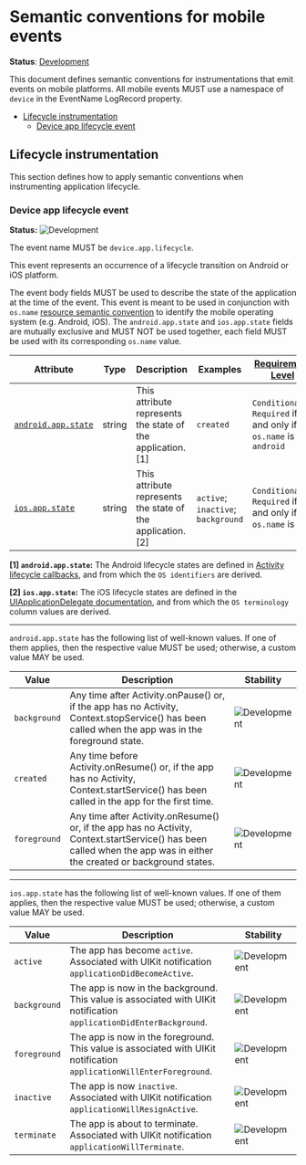 <!--- Hugo front matter used to generate the website version of this page:
linkTitle: Events
--->

# Semantic conventions for mobile events

**Status**: [Development][DocumentStatus]

This document defines semantic conventions for instrumentations that emit
events on mobile platforms. All mobile events MUST use a namespace of
`device` in the EventName LogRecord property.

<!-- toc -->

- [Lifecycle instrumentation](#lifecycle-instrumentation)
  - [Device app lifecycle event](#device-app-lifecycle-event)

<!-- tocstop -->

## Lifecycle instrumentation

This section defines how to apply semantic conventions when instrumenting
application lifecycle.

### Device app lifecycle event

<!-- semconv event.device.app.lifecycle -->
<!-- NOTE: THIS TEXT IS AUTOGENERATED. DO NOT EDIT BY HAND. -->
<!-- see templates/registry/markdown/snippet.md.j2 -->
<!-- prettier-ignore-start -->
<!-- markdownlint-capture -->
<!-- markdownlint-disable -->

**Status:** ![Development](https://img.shields.io/badge/-development-blue)

The event name MUST be `device.app.lifecycle`.

This event represents an occurrence of a lifecycle transition on Android or iOS platform.

The event body fields MUST be used to describe the state of the application at the time of the event.
This event is meant to be used in conjunction with `os.name` [resource semantic convention](/docs/resource/os.md) to identify the mobile operating system (e.g. Android, iOS).
The `android.app.state` and `ios.app.state` fields are mutually exclusive and MUST NOT be used together, each field MUST be used with its corresponding `os.name` value.

| Attribute  | Type | Description  | Examples  | [Requirement Level](https://opentelemetry.io/docs/specs/semconv/general/attribute-requirement-level/) | Stability |
|---|---|---|---|---|---|
| [`android.app.state`](/docs/registry/attribute/android.md) | string | This attribute represents the state of the application. [1] | `created` | `Conditionally Required` if and only if `os.name` is `android` | ![Development](https://img.shields.io/badge/-development-blue) |
| [`ios.app.state`](/docs/registry/attribute/ios.md) | string | This attribute represents the state of the application. [2] | `active`; `inactive`; `background` | `Conditionally Required` if and only if `os.name` is `ios` | ![Development](https://img.shields.io/badge/-development-blue) |

**[1] `android.app.state`:** The Android lifecycle states are defined in [Activity lifecycle callbacks](https://developer.android.com/guide/components/activities/activity-lifecycle#lc), and from which the `OS identifiers` are derived.

**[2] `ios.app.state`:** The iOS lifecycle states are defined in the [UIApplicationDelegate documentation](https://developer.apple.com/documentation/uikit/uiapplicationdelegate), and from which the `OS terminology` column values are derived.

---

`android.app.state` has the following list of well-known values. If one of them applies, then the respective value MUST be used; otherwise, a custom value MAY be used.

| Value  | Description | Stability |
|---|---|---|
| `background` | Any time after Activity.onPause() or, if the app has no Activity, Context.stopService() has been called when the app was in the foreground state. | ![Development](https://img.shields.io/badge/-development-blue) |
| `created` | Any time before Activity.onResume() or, if the app has no Activity, Context.startService() has been called in the app for the first time. | ![Development](https://img.shields.io/badge/-development-blue) |
| `foreground` | Any time after Activity.onResume() or, if the app has no Activity, Context.startService() has been called when the app was in either the created or background states. | ![Development](https://img.shields.io/badge/-development-blue) |

---

`ios.app.state` has the following list of well-known values. If one of them applies, then the respective value MUST be used; otherwise, a custom value MAY be used.

| Value  | Description | Stability |
|---|---|---|
| `active` | The app has become `active`. Associated with UIKit notification `applicationDidBecomeActive`. | ![Development](https://img.shields.io/badge/-development-blue) |
| `background` | The app is now in the background. This value is associated with UIKit notification `applicationDidEnterBackground`. | ![Development](https://img.shields.io/badge/-development-blue) |
| `foreground` | The app is now in the foreground. This value is associated with UIKit notification `applicationWillEnterForeground`. | ![Development](https://img.shields.io/badge/-development-blue) |
| `inactive` | The app is now `inactive`. Associated with UIKit notification `applicationWillResignActive`. | ![Development](https://img.shields.io/badge/-development-blue) |
| `terminate` | The app is about to terminate. Associated with UIKit notification `applicationWillTerminate`. | ![Development](https://img.shields.io/badge/-development-blue) |

<!-- markdownlint-restore -->
<!-- prettier-ignore-end -->
<!-- END AUTOGENERATED TEXT -->
<!-- endsemconv -->

[DocumentStatus]: https://opentelemetry.io/docs/specs/otel/document-status
